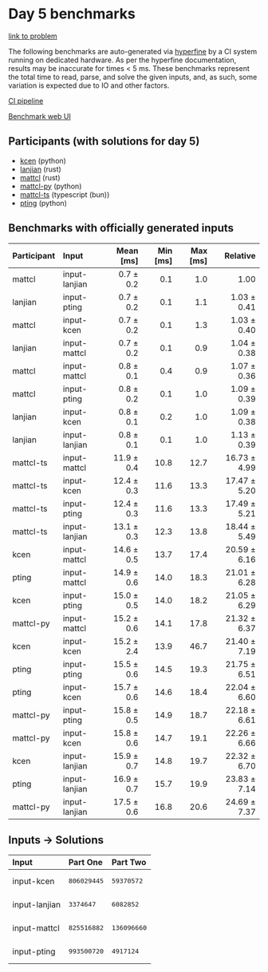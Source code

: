 # Day 5 benchmarks

[link to problem](https://adventofcode.com/2023/day/5)

The following benchmarks are auto-generated via
[hyperfine](https://github.com/sharkdp/hyperfine) by a CI system running on
dedicated hardware. As per the hyperfine documentation, results may be
inaccurate for times < 5 ms. These benchmarks represent the total time to read,
parse, and solve the given inputs, and, as such, some variation is expected due
to IO and other factors.

[CI pipeline](http://ci.papercode.net:8080/teams/main/pipelines/aoc2023)

[Benchmark web UI](https://aoc.ancalagon.black)


## Participants (with solutions for day 5)

- [kcen](https://github.com/kcen/aoc2023) (python)
- [lanjian](https://github.com/lanjian/aoc-2023) (rust)
- [mattcl](https://github.com/mattcl/aoc2023) (rust)
- [mattcl-py](https://github.com/mattcl/aoc2023-py) (python)
- [mattcl-ts](https://github.com/mattcl/aoc2023-js) (typescript (bun))
- [pting](https://github.com/pting/aoc2023) (python)


## Benchmarks with officially generated inputs

| Participant | Input | Mean [ms] | Min [ms] | Max [ms] | Relative |
|:---|:---|---:|---:|---:|---:|
| mattcl | input-lanjian | 0.7 ± 0.2 | 0.1 | 1.0 | 1.00 |
| lanjian | input-pting | 0.7 ± 0.2 | 0.1 | 1.1 | 1.03 ± 0.41 |
| mattcl | input-kcen | 0.7 ± 0.2 | 0.1 | 1.3 | 1.03 ± 0.40 |
| lanjian | input-mattcl | 0.7 ± 0.2 | 0.1 | 0.9 | 1.04 ± 0.38 |
| mattcl | input-mattcl | 0.8 ± 0.1 | 0.4 | 0.9 | 1.07 ± 0.36 |
| mattcl | input-pting | 0.8 ± 0.2 | 0.1 | 1.0 | 1.09 ± 0.39 |
| lanjian | input-kcen | 0.8 ± 0.1 | 0.2 | 1.0 | 1.09 ± 0.38 |
| lanjian | input-lanjian | 0.8 ± 0.1 | 0.1 | 1.0 | 1.13 ± 0.39 |
| mattcl-ts | input-mattcl | 11.9 ± 0.4 | 10.8 | 12.7 | 16.73 ± 4.99 |
| mattcl-ts | input-kcen | 12.4 ± 0.3 | 11.6 | 13.3 | 17.47 ± 5.20 |
| mattcl-ts | input-pting | 12.4 ± 0.3 | 11.6 | 13.3 | 17.49 ± 5.21 |
| mattcl-ts | input-lanjian | 13.1 ± 0.3 | 12.3 | 13.8 | 18.44 ± 5.49 |
| kcen | input-mattcl | 14.6 ± 0.5 | 13.7 | 17.4 | 20.59 ± 6.16 |
| pting | input-mattcl | 14.9 ± 0.6 | 14.0 | 18.3 | 21.01 ± 6.28 |
| kcen | input-pting | 15.0 ± 0.5 | 14.0 | 18.2 | 21.05 ± 6.29 |
| mattcl-py | input-mattcl | 15.2 ± 0.6 | 14.1 | 17.8 | 21.32 ± 6.37 |
| kcen | input-kcen | 15.2 ± 2.4 | 13.9 | 46.7 | 21.40 ± 7.19 |
| pting | input-pting | 15.5 ± 0.6 | 14.5 | 19.3 | 21.75 ± 6.51 |
| pting | input-kcen | 15.7 ± 0.6 | 14.6 | 18.4 | 22.04 ± 6.60 |
| mattcl-py | input-pting | 15.8 ± 0.5 | 14.9 | 18.7 | 22.18 ± 6.61 |
| mattcl-py | input-kcen | 15.8 ± 0.6 | 14.7 | 19.1 | 22.26 ± 6.66 |
| kcen | input-lanjian | 15.9 ± 0.7 | 14.8 | 19.7 | 22.32 ± 6.70 |
| pting | input-lanjian | 16.9 ± 0.7 | 15.7 | 19.9 | 23.83 ± 7.14 |
| mattcl-py | input-lanjian | 17.5 ± 0.6 | 16.8 | 20.6 | 24.69 ± 7.37 |


## Inputs -> Solutions

| Input | Part One | Part Two |
|:---|:---|:---|
|input-kcen|<pre>806029445</pre>|<pre>59370572</pre>|
|input-lanjian|<pre>3374647</pre>|<pre>6082852</pre>|
|input-mattcl|<pre>825516882</pre>|<pre>136096660</pre>|
|input-pting|<pre>993500720</pre>|<pre>4917124</pre>|